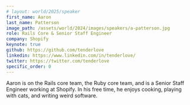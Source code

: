 ```yaml
---
# layout: world/2025/speaker
first_name: Aaron
last_name: Patterson
image_path: /assets/world/2024/images/speakers/a-patterson.jpg
role: Rails Core & Senior Staff Engineer
company: Shopify
keynote: true
github: https://github.com/tenderlove
linkedin: https://www.linkedin.com/in/tenderlove/
twitter: https://twitter.com/tenderlove
specific_order: 0
---
```


Aaron is on the Rails core team, the Ruby core team, and is a Senior Staff Engineer working at Shopify. In his free time, he enjoys cooking, playing with cats, and writing weird software.

